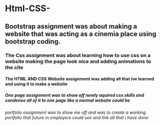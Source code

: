 # Html-CSS-
## Bootstrap assignment was about making a website that was acting as a cinemia place using bootstrap coding.
### The Css assignment was about learning how to use css on a website making the page look nice and adding animations to the cite
#### The HTML AND CSS Website assignment was adding all that ive learned and using it to make a website 
##### One page assignment was to show off newly aquired css skills and condense all of it to one page like a normal website could be
###### portfolio assignment was to show me off and was to create a working portfolio that future in employers could see and link all that i have done 
